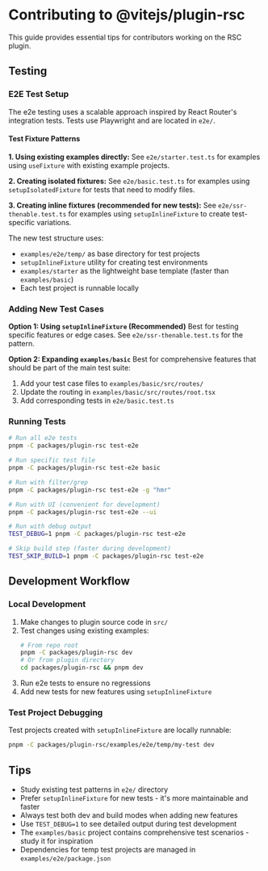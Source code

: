 # Contributing to @vitejs/plugin-rsc

This guide provides essential tips for contributors working on the RSC plugin.

## Testing

### E2E Test Setup

The e2e testing uses a scalable approach inspired by React Router's integration tests. Tests use Playwright and are located in `e2e/`.

#### Test Fixture Patterns

**1. Using existing examples directly:** See `e2e/starter.test.ts` for examples using `useFixture` with existing example projects.

**2. Creating isolated fixtures:** See `e2e/basic.test.ts` for examples using `setupIsolatedFixture` for tests that need to modify files.

**3. Creating inline fixtures (recommended for new tests):** See `e2e/ssr-thenable.test.ts` for examples using `setupInlineFixture` to create test-specific variations.

The new test structure uses:

- `examples/e2e/temp/` as base directory for test projects
- `setupInlineFixture` utility for creating test environments
- `examples/starter` as the lightweight base template (faster than `examples/basic`)
- Each test project is runnable locally

### Adding New Test Cases

**Option 1: Using `setupInlineFixture` (Recommended)**
Best for testing specific features or edge cases. See `e2e/ssr-thenable.test.ts` for the pattern.

**Option 2: Expanding `examples/basic`**
Best for comprehensive features that should be part of the main test suite:

1. Add your test case files to `examples/basic/src/routes/`
2. Update the routing in `examples/basic/src/routes/root.tsx`
3. Add corresponding tests in `e2e/basic.test.ts`

### Running Tests

```bash
# Run all e2e tests
pnpm -C packages/plugin-rsc test-e2e

# Run specific test file
pnpm -C packages/plugin-rsc test-e2e basic

# Run with filter/grep
pnpm -C packages/plugin-rsc test-e2e -g "hmr"

# Run with UI (convenient for development)
pnpm -C packages/plugin-rsc test-e2e --ui

# Run with debug output
TEST_DEBUG=1 pnpm -C packages/plugin-rsc test-e2e

# Skip build step (faster during development)
TEST_SKIP_BUILD=1 pnpm -C packages/plugin-rsc test-e2e
```

## Development Workflow

### Local Development

1. Make changes to plugin source code in `src/`
2. Test changes using existing examples:
   ```bash
   # From repo root
   pnpm -C packages/plugin-rsc dev
   # Or from plugin directory
   cd packages/plugin-rsc && pnpm dev
   ```
3. Run e2e tests to ensure no regressions
4. Add new tests for new features using `setupInlineFixture`

### Test Project Debugging

Test projects created with `setupInlineFixture` are locally runnable:

```bash
pnpm -C packages/plugin-rsc/examples/e2e/temp/my-test dev
```

## Tips

- Study existing test patterns in `e2e/` directory
- Prefer `setupInlineFixture` for new tests - it's more maintainable and faster
- Always test both dev and build modes when adding new features
- Use `TEST_DEBUG=1` to see detailed output during test development
- The `examples/basic` project contains comprehensive test scenarios - study it for inspiration
- Dependencies for temp test projects are managed in `examples/e2e/package.json`
